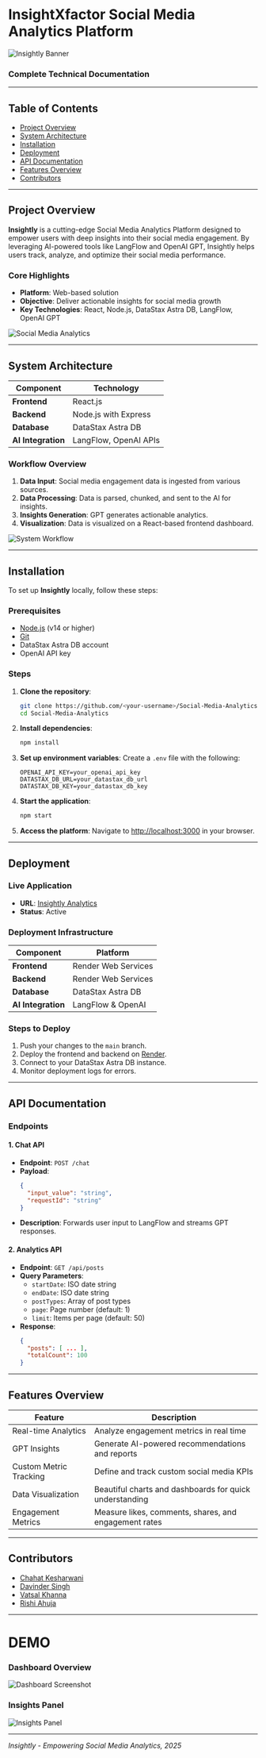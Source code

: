 # InsightXfactor Social Media Analytics Platform

![Insightly Banner](https://via.placeholder.com/1200x400?text=Insightly+-+Social+Media+Analytics+Platform)

### Complete Technical Documentation

---

## Table of Contents
- [Project Overview](#project-overview)
- [System Architecture](#system-architecture)
- [Installation](#installation)
- [Deployment](#deployment)
- [API Documentation](#api-documentation)
- [Features Overview](#features-overview)
- [Contributors](#contributors)

---

## Project Overview
**Insightly** is a cutting-edge Social Media Analytics Platform designed to empower users with deep insights into their social media engagement. By leveraging AI-powered tools like LangFlow and OpenAI GPT, Insightly helps users track, analyze, and optimize their social media performance.

### **Core Highlights**
- **Platform**: Web-based solution
- **Objective**: Deliver actionable insights for social media growth
- **Key Technologies**: React, Node.js, DataStax Astra DB, LangFlow, OpenAI GPT

![Social Media Analytics](https://via.placeholder.com/800x400?text=Social+Media+Analytics)

---

## System Architecture
| **Component**          | **Technology**         |
|-------------------------|-------------------------|
| **Frontend**            | React.js               |
| **Backend**             | Node.js with Express   |
| **Database**            | DataStax Astra DB      |
| **AI Integration**      | LangFlow, OpenAI APIs  |

### **Workflow Overview**
1. **Data Input**: Social media engagement data is ingested from various sources.
2. **Data Processing**: Data is parsed, chunked, and sent to the AI for insights.
3. **Insights Generation**: GPT generates actionable analytics.
4. **Visualization**: Data is visualized on a React-based frontend dashboard.

![System Workflow](https://via.placeholder.com/800x400?text=System+Architecture+Workflow)

---

## Installation

To set up **Insightly** locally, follow these steps:

### Prerequisites
- [Node.js](https://nodejs.org/) (v14 or higher)
- [Git](https://git-scm.com/)
- DataStax Astra DB account
- OpenAI API key

### Steps
1. **Clone the repository**:
   ```bash
   git clone https://github.com/<your-username>/Social-Media-Analytics.git
   cd Social-Media-Analytics
   ```

2. **Install dependencies**:
   ```bash
   npm install
   ```

3. **Set up environment variables**:
   Create a `.env` file with the following:
   ```env
   OPENAI_API_KEY=your_openai_api_key
   DATASTAX_DB_URL=your_datastax_db_url
   DATASTAX_DB_KEY=your_datastax_db_key
   ```

4. **Start the application**:
   ```bash
   npm start
   ```

5. **Access the platform**:
   Navigate to [http://localhost:3000](http://localhost:3000) in your browser.

---

## Deployment

### **Live Application**
- **URL**: [Insightly Analytics](https://socialanalytics-client.onrender.com/)
- **Status**: Active

### **Deployment Infrastructure**
| **Component**          | **Platform**         |
|-------------------------|----------------------|
| **Frontend**            | Render Web Services  |
| **Backend**             | Render Web Services  |
| **Database**            | DataStax Astra DB    |
| **AI Integration**      | LangFlow & OpenAI    |

### Steps to Deploy
1. Push your changes to the `main` branch.
2. Deploy the frontend and backend on [Render](https://render.com/).
3. Connect to your DataStax Astra DB instance.
4. Monitor deployment logs for errors.

---

## API Documentation
### **Endpoints**
#### 1. Chat API
- **Endpoint**: `POST /chat`
- **Payload**:
  ```json
  {
    "input_value": "string",
    "requestId": "string"
  }
  ```
- **Description**: Forwards user input to LangFlow and streams GPT responses.

#### 2. Analytics API
- **Endpoint**: `GET /api/posts`
- **Query Parameters**:
  - `startDate`: ISO date string
  - `endDate`: ISO date string
  - `postTypes`: Array of post types
  - `page`: Page number (default: 1)
  - `limit`: Items per page (default: 50)
- **Response**:
  ```json
  {
    "posts": [ ... ],
    "totalCount": 100
  }
  ```

---

## Features Overview

| **Feature**                | **Description**                                           |
|----------------------------|-----------------------------------------------------------|
| Real-time Analytics        | Analyze engagement metrics in real time                  |
| GPT Insights               | Generate AI-powered recommendations and reports          |
| Custom Metric Tracking     | Define and track custom social media KPIs                |
| Data Visualization         | Beautiful charts and dashboards for quick understanding  |
| Engagement Metrics         | Measure likes, comments, shares, and engagement rates    |

---

## Contributors
- [Chahat Kesharwani](https://github.com/chahatkesh)  
- [Davinder Singh](https://github.com/Davinder1436)  
- [Vatsal Khanna](https://github.com/VatsalKhanna5)  
- [Rishi Ahuja](https://github.com/RishiAhuja)

---

# DEMO

### Dashboard Overview
![Dashboard Screenshot](https://via.placeholder.com/800x400?text=Dashboard+Screenshot)

### Insights Panel
![Insights Panel](https://via.placeholder.com/800x400?text=Insights+Panel)

---


_Insightly - Empowering Social Media Analytics, 2025_
